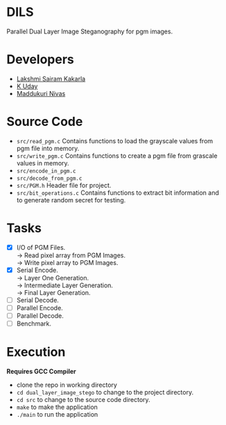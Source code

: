 # DILS
Parallel Dual Layer Image Steganography for pgm images.
# Developers
  - [Lakshmi Sairam Kakarla](https://github.com/sairam-kakarla)
  - [K Uday](https://github.com/udayreddy-ux)
  - [Maddukuri Nivas](https://github.com/Nani54325)
# Source Code
 - ```src/read_pgm.c``` Contains functions to load the grayscale values from pgm file into memory.
 - ```src/write_pgm.c``` Contains functions to create a pgm file from grascale values in memory.
 - ```src/encode_in_pgm.c```
 - ```src/decode_from_pgm.c```
 - ```src/PGM.h``` Header file for project.
 - ```src/bit_operations.c``` Contains functions to extract bit information and to generate random secret for testing.

# Tasks
- [x] I/O of PGM Files.  
      -> Read pixel array from PGM Images.  
      -> Write pixel array to PGM Images.   
- [x] Serial Encode.  
      -> Layer One Generation.  
      -> Intermediate Layer Generation.  
      -> Final Layer Generation.
- [ ] Serial Decode.
- [ ] Parallel Encode.
- [ ] Parallel Decode.
- [ ] Benchmark.

# Execution
**Requires GCC Compiler**  
- clone the repo in working directory
- ```cd dual_layer_image_stego``` to change to the project directory.
- ```cd src```  to change to the source code directory.
- ```make``` to make the application
- ```./main``` to run the application
